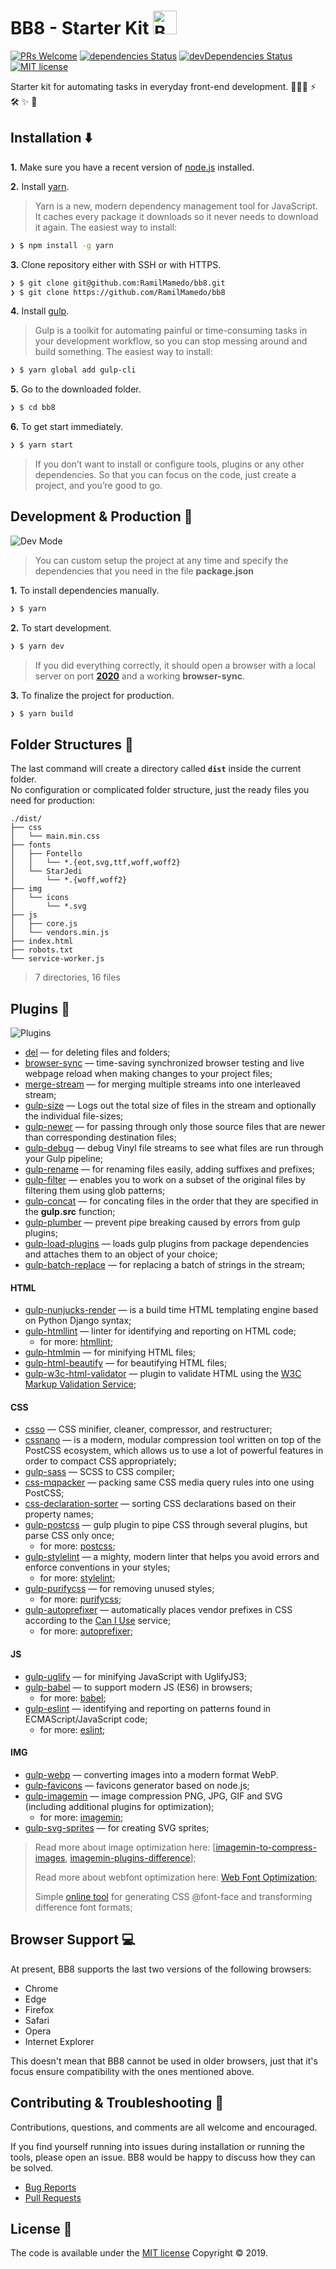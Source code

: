 # BB8 - Starter Kit <img src="https://user-images.githubusercontent.com/38986496/54271996-20433180-459c-11e9-8ba1-198fa1147ef4.png" alt="BB8" width="38" height="38"/>

[![PRs Welcome](https://img.shields.io/badge/PRs-welcome-green.svg)](https://github.com/RamilMamedo/bb8/pulls)
[![dependencies Status](https://david-dm.org/RamilMamedo/bb8/status.svg)](https://david-dm.org/RamilMamedo/bb8)
[![devDependencies Status](https://david-dm.org/RamilMamedo/bb8/dev-status.svg)](https://david-dm.org/RamilMamedo/bb8?type=dev)
[![MIT license](https://img.shields.io/badge/License-MIT-blue.svg)](https://github.com/RamilMamedo/bb8/blob/master/LICENCE)


Starter kit for automating tasks in everyday front-end development. 👨🏻‍💻 ⚡️ 🛠  ✨ 🤖

## Installation ⬇️

**1.** Make sure you have a recent version of [node.js](https://nodejs.org/en/) installed.

**2.** Install  [yarn](https://yarnpkg.com/en/docs/install).

> Yarn is a new, modern dependency management tool for JavaScript. It caches every package it downloads so it never needs to download it again. The easiest way to install:

```bash
❯ $ npm install -g yarn
```

**3.** Clone repository either with SSH or with HTTPS.

```bash
❯ $ git clone git@github.com:RamilMamedo/bb8.git
❯ $ git clone https://github.com/RamilMamedo/bb8
```

**4.** Install [gulp](https://gulpjs.com/).

> Gulp is a toolkit for automating painful or time-consuming tasks in your development workflow, so you can stop messing around and build something. The easiest way to install:

```bash
❯ $ yarn global add gulp-cli
```

**5.** Go to the downloaded folder.

```bash
❯ $ cd bb8
```

**6.** To get start immediately.

```bash
❯ $ yarn start
```

> If you don’t want to install or configure tools, plugins or any other dependencies. So that you can focus on the code, just create a project, and you’re good to go.

## Development & Production 🚀

![Dev Mode](https://user-images.githubusercontent.com/38986496/54272233-aeb7b300-459c-11e9-8eeb-82c21ca5fb62.png)

> You can custom setup the project at any time and specify the dependencies that you need in the file **package.json**

**1.**  To install dependencies manually.

```bash
❯ $ yarn
```

**2.** To start development.

```bash
❯ $ yarn dev
```

> If you did everything correctly, it should open a browser with a local server on port **[2020](http://localhost:2020)** and a working **browser-sync**.

**3.** To finalize the project for production.

```bash
❯ $ yarn build
```

## Folder Structures 📂

The last command will create a directory called **`dist`** inside the current folder.<br>
No configuration or complicated folder structure, just the ready files you need for production:

```
./dist/
├── css
│   └── main.min.css
├── fonts
│   ├── Fontello
│   │   └── *.{eot,svg,ttf,woff,woff2}
│   └── StarJedi
│       └── *.{woff,woff2}
├── img
│   └── icons
│       └── *.svg
├── js
│   ├── core.js
│   └── vendors.min.js
├── index.html
├── robots.txt
└── service-worker.js
```
> 7 directories, 16 files

## Plugins 🔌

![Plugins](https://user-images.githubusercontent.com/38986496/54272234-aeb7b300-459c-11e9-9547-9633ec15e51c.png)

- [del](https://www.npmjs.com/package/del) — for deleting files and folders;
- [browser-sync](https://browsersync.io/docs/gulp) — time-saving synchronized browser testing and live webpage reload when making changes to your project files;
- [merge-stream](https://www.npmjs.com/package/merge-stream) — for merging multiple streams into one interleaved stream;
- [gulp-size](https://www.npmjs.com/package/gulp-size) — Logs out the total size of files in the stream and optionally the individual file-sizes;
- [gulp-newer](https://www.npmjs.com/package/gulp-newer) — for passing through only those source files that are newer than corresponding destination files;
- [gulp-debug](https://www.npmjs.com/package/gulp-debug) — debug Vinyl file streams to see what files are run through your Gulp pipeline;
- [gulp-rename](https://www.npmjs.com/package/gulp-rename) — for renaming files easily, adding suffixes and prefixes;
- [gulp-filter](https://www.npmjs.com/package/gulp-filter) — enables you to work on a subset of the original files by filtering them using glob patterns;
- [gulp-concat](https://www.npmjs.com/package/gulp-concat) — for concating files in the order that they are specified in the **gulp.src** function;
- [gulp-plumber](https://www.npmjs.com/package/gulp-plumber) — prevent pipe breaking caused by errors from gulp plugins;
- [gulp-load-plugins](https://www.npmjs.com/package/gulp-load-plugins) — loads gulp plugins from package dependencies and attaches them to an object of your choice;
- [gulp-batch-replace](https://www.npmjs.com/package/gulp-batch-replace) — for replacing a batch of strings in the stream;

#### HTML
- [gulp-nunjucks-render](https://www.npmjs.com/package/gulp-nunjucks-render) — is a build time HTML templating engine based on Python Django syntax;
- [gulp-htmllint](https://www.npmjs.com/package/gulp-htmllint) — linter for identifying and reporting on HTML code;
  - for more: [htmllint](https://github.com/htmllint/htmllint/);
- [gulp-htmlmin](https://www.npmjs.com/package/gulp-htmlmin) — for minifying HTML files;
- [gulp-html-beautify](https://www.npmjs.com/package/gulp-html-beautify) — for beautifying HTML files;
- [gulp-w3c-html-validator](https://www.npmjs.com/package/gulp-w3c-html-validator) — plugin to validate HTML using the [W3C Markup Validation Service](https://validator.w3.org/);


#### CSS
- [csso](https://www.npmjs.com/package/csso) —  CSS minifier, cleaner, compressor, and restructurer;
- [cssnano](https://www.npmjs.com/package/cssnano) — is a modern, modular compression tool written on top of the PostCSS ecosystem, which allows us to use a lot of powerful features in order to compact CSS appropriately;
- [gulp-sass](https://www.npmjs.com/package/gulp-sass) — SCSS to CSS compiler;
- [css-mqpacker](https://www.npmjs.com/package/css-mqpacker) — packing same CSS media query rules into one using PostCSS;
- [css-declaration-sorter](https://www.npmjs.com/package/css-declaration-sorter) — sorting CSS declarations based on their property names;
- [gulp-postcss](https://www.npmjs.com/package/gulp-postcss) — gulp plugin to pipe CSS through several plugins, but parse CSS only once;
  - for more: [postcss](https://github.com/postcss/postcss);
- [gulp-stylelint](https://www.npmjs.com/package/gulp-stylelint) — a mighty, modern linter that helps you avoid errors and enforce conventions in your styles;
  - for more: [stylelint](https://stylelint.io/);
- [gulp-purifycss](https://www.npmjs.com/package/gulp-purifycss) — for removing unused styles;
  - for more: [purifycss](https://github.com/purifycss/purifycss);
- [gulp-autoprefixer](https://www.npmjs.com/package/gulp-autoprefixer) — automatically places vendor prefixes in CSS according to the [Can I Use](https://caniuse.com/) service;
  - for more: [autoprefixer](https://github.com/postcss/autoprefixer/);

#### JS
- [gulp-uglify](https://www.npmjs.com/package/gulp-uglify) — for minifying JavaScript with UglifyJS3;
- [gulp-babel](https://www.npmjs.com/package/gulp-babel) — to support modern JS (ES6) in browsers;
  - for more: [babel](https://babeljs.io/);
- [gulp-eslint](https://www.npmjs.com/package/gulp-eslint) — identifying and reporting on patterns found in ECMAScript/JavaScript code;
  - for more: [eslint](https://eslint.org/);

#### IMG
- [gulp-webp](https://www.npmjs.com/package/gulp-webp) — converting images into a modern format WebP.
- [gulp-favicons](https://github.com/evilebottnawi/favicons) — favicons generator based on node.js;
- [gulp-imagemin](https://www.npmjs.com/package/gulp-imagemin) — image compression PNG, JPG, GIF and SVG (including additional plugins for optimization);
  - for more: [imagemin](https://github.com/imagemin/imagemin);
- [gulp-svg-sprites](https://www.npmjs.com/package/gulp-svg-sprites) — for creating SVG sprites;


> Read more about image optimization here: [[imagemin-to-compress-images](https://web.dev/fast/use-imagemin-to-compress-images), [imagemin-plugins-difference](http://pointlessramblings.com/posts/pngquant_vs_pngcrush_vs_optipng_vs_pngnq)];
>
> Read more about webfont optimization here: [Web Font Optimization](https://developers.google.com/web/fundamentals/performance/optimizing-content-efficiency/webfont-optimization);
>
> Simple [online tool](https://transfonter.org/) for generating CSS @font-face and transforming difference font formats;

## Browser Support :computer:

At present, BB8 supports the last two versions of the following browsers:

- Chrome
- Edge
- Firefox
- Safari
- Opera
- Internet Explorer

This doesn't mean that BB8 cannot be used in older browsers, just that it's focus ensure compatibility with the ones mentioned above.

## Contributing & Troubleshooting :bug:

Contributions, questions, and comments are all welcome and encouraged.

If you find yourself running into issues during installation or running the tools, please open an issue. BB8 would be happy to discuss how they can be solved.

- [Bug Reports](https://github.com/RamilMamedo/bb8/issues)
- [Pull Requests](https://github.com/RamilMamedo/bb8/pulls)

## License :scroll:

The code is available under the [MIT license](https://github.com/RamilMamedo/bb8/blob/master/LICENCE) Copyright © 2019.

